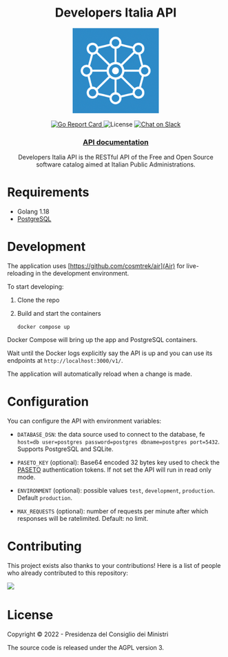 <!-- markdownlint-disable no-inline-html -->

<h1 align="center">Developers Italia API</h1>

<p align="center">
  <img width="200" src=".github/logo.png" alt="developers-italia-api logo">
</p>

<p align="center">
  <a href="https://goreportcard.com/report/github.com/italia/developers-italia-api">
    <img
      src="https://goreportcard.com/badge/github.com/italia/developers-italia-api"
      alt="Go Report Card"
    >
  </a>
  <img alt="License" src="https://img.shields.io/github/license/italia/developers-italia-api?color=brightgreen">
  <a href="https://slack.developers.italia.it">
    <img
      src="https://img.shields.io/badge/chat-on%20slack-7289da.svg?sanitize=true"
      alt="Chat on Slack"
    >
  </a>
</p>

<div align="center">
  <h3>
    <a href="https://developers-italia-4gfxiabty-dip-trasformazione-digitale.vercel.app/it/api/developers-italia">
      API documentation
    </a>
  </h3>
</div>

<p align="center">
  Developers Italia API is the RESTful API of the Free and Open Source software catalog
  aimed at Italian Public Administrations.
</p>

# Requirements

* Golang 1.18
* [PostgreSQL](https://https://www.postgresql.org/)

# Development

The application uses [https://github.com/cosmtrek/air](Air) for live-reloading
in the development environment.

To start developing:

1. Clone the repo
2. Build and start the containers

   ```shell
   docker compose up
   ```

Docker Compose will bring up the app and PostgreSQL containers.

Wait until the Docker logs explicitly say the API is up and you can use its
endpoints at `http://localhost:3000/v1/`.

The application will automatically reload when a change is made.

# Configuration

You can configure the API with environment variables:

* `DATABASE_DSN`: the data source used to connect to the database,
  fe `host=db user=postgres password=postgres dbname=postgres port=5432`.
  Supports PostgreSQL and SQLite.

* `PASETO_KEY` (optional): Base64 encoded 32 bytes key used to check the
  [PASETO](https://paseto.io/) authentication tokens.
  If not set the API will run in read only mode.

* `ENVIRONMENT` (optional): possible values `test`, `development`, `production`.
  Default `production`.

* `MAX_REQUESTS` (optional): number of requests per minute after which responses
  will be ratelimited.
  Default: no limit.

# Contributing

This project exists also thanks to your contributions! Here is a list of people
who already contributed to this repository:

<a href="https://github.com/italia/developers-italia-api/graphs/contributors">
  <img
  src="https://contributors-img.web.app/image?repo=italia/developers-italia-api"
  />
</a>

# License

Copyright © 2022 - Presidenza del Consiglio dei Ministri

The source code is released under the AGPL version 3.
